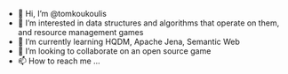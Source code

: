 - 👋 Hi, I’m @tomkoukoulis
- 👀 I’m interested in data structures and algorithms that operate on them, and resource management games
- 🌱 I’m currently learning HQDM, Apache Jena, Semantic Web
- 💞️ I’m looking to collaborate on an open source game
- 📫 How to reach me ...

<!---
tomkoukoulis/tomkoukoulis is a ✨ special ✨ repository because its `README.md` (this file) appears on your GitHub profile.
You can click the Preview link to take a look at your changes.
--->
